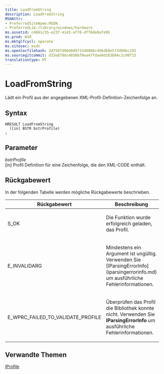 ```yaml
---
title: LoadFromString
description: LoadFromString
MSHAttr:
- PreferredSiteName:MSDN
- PreferredLib:/library/windows/hardware
ms.assetid: c4661c55-e237-4143-af70-dff6de0afe9b
ms.prod: W10
ms.mktglfcycl: operate
ms.sitesec: msdn
ms.openlocfilehash: 2d7507d96d0d9733d6888c496db8e573d09bc292
ms.sourcegitcommit: d33e870dc4850bf0ea47fdae0d163b04c1c90f15
translationtype: MT
---
```

# <a name="loadfromstring"></a>LoadFromString


Lädt ein Profil aus der angegebenen XML-Profil-Definition-Zeichenfolge an.

## <a name="syntax"></a>Syntax


``` syntax
HRESULT LoadFromString
  ([in] BSTR bstrProfile)
;
```

## <a name="parameters"></a>Parameter


<a href="" id="bstrprofile"></a>*bstrProfile*  
\[in\] Profil Definition für eine Zeichenfolge, die den XML-CODE enthält.

## <a name="return-value"></a>Rückgabewert


In der folgenden Tabelle werden mögliche Rückgabewerte beschrieben.

<table>
<colgroup>
<col width="50%" />
<col width="50%" />
</colgroup>
<thead>
<tr class="header">
<th>Rückgabewert</th>
<th>Beschreibung</th>
</tr>
</thead>
<tbody>
<tr class="odd">
<td><p>S_OK</p></td>
<td><p>Die Funktion wurde erfolgreich geladen, das Profil.</p></td>
</tr>
<tr class="even">
<td><p>E_INVALIDARG</p></td>
<td><p>Mindestens ein Argument ist ungültig. Verwenden Sie [IParsingErrorInfo](iparsingerrorinfo.md) um ausführliche Fehlerinformationen.</p></td>
</tr>
<tr class="odd">
<td><p>E_WPRC_FAILED_TO_VALIDATE_PROFILE</p></td>
<td><p>Überprüfen das Profil die Bibliothek konnte nicht. Verwenden Sie <strong>IParsingErrorInfo</strong> um ausführliche Fehlerinformationen.</p></td>
</tr>
</tbody>
</table>

 

## <a name="related-topics"></a>Verwandte Themen


[IProfile](iprofile.md)

 

 







